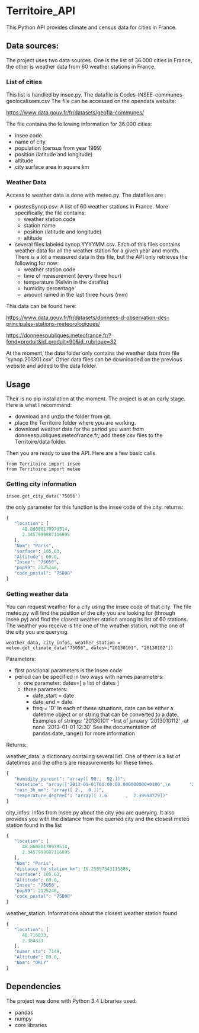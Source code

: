 # Territoire_API
This Python API provides climate and census data for cities in France.

## Data sources:
The project uses two data sources. One is the list of 36.000 cities in France, the other is weather data from
60 weather stations in France.

### List of cities
This list is handled by insee.py. The datafile is Codes-INSEE-communes-geolocalisees.csv The file can be accessed on
the opendata website:

https://www.data.gouv.fr/fr/datasets/geofla-communes/

The file contains the following information for 36.000 cities:
- insee code
- name of city
- population (census from year 1999)
- position (latitude and longitude)
- altitude
- city surface area in square km

### Weather Data
Access to weather data is done with meteo.py. The datafiles are :
 - postesSynop.csv: A list of 60 weather stations in France. More specifically, the file contains:
    - weather station code
    - station name
    - position (latitude and longitude)
    - altitude
 - several files labeled synop.YYYYMM.csv. Each of this files contains weather data for all the weather station for
   a given year and month. There is a lot a measured data in this file, but the API only retrieves the following for now:
    - weather station code
    - time of measurement (every three hour)
    - temperature (Kelvin in the datafile)
    - humidity percentage
    - amount rained in the last three hours (mm)

This data can be found here:

https://www.data.gouv.fr/fr/datasets/donnees-d-observation-des-principales-stations-meteorologiques/

https://donneespubliques.meteofrance.fr/?fond=produit&id_produit=90&id_rubrique=32

At the moment, the data folder only contains the weather data from file 'synop.201301.csv'. Other data files can be
downloaded on the previous website and added to the data folder.

## Usage
Their is no pip installation at the moment. The project is at an early stage. Here is what I recommand:
- download and unzip the folder from git.
- place the Territoire folder where you are working.
- download weather data for the period you want from donneespubliques.meteofrance.fr; add these csv files to the
  Territoire/data folder.

Then you are ready to use the API. Here are a few basic calls.

    from Territoire import insee
    from Territoire import meteo

### Getting city information

    insee.get_city_data('75056')
    
the only parameter for this function is the insee code of the city.
returns:

```python
{
   "location": [
      48.86080170979514,
      2.3457999087116095
   ],
   "Nom": "Paris",
   "surface": 105.63,
   "Altitude": 60.0,
   "Insee": "75056",
   "pop99": 2125246,
   "code_postal": "75000"
}
```

### Getting weather data
You can request weather for a city using the insee code of that city. The file meteo.py will find the position of
the city you are looking for (through insee.py) and find the closest weather station among its list of 60 stations.
The weather you receive is the one of the weather station, not the one of the city you are querying.

    weather_data, city_infos, weather_station = meteo.get_climate_data("75056", dates=["20130101", "20130102"])

Parameters:
 - first positional parameters is the insee code
 - period can be specified in two ways with names parameters:
    - one parameter: dates=[ a list of dates ]
    - three parameters:
       - date_start = date
       - date_end = date
       - freq = 'D'
   In each of these situations, date can be either a datetime object or or string that can be converted to a date.
   Examples of strings:
      '20130101'   -1rst of january
      '2013010112' -at none
      '2013-01-01 12:30'
   See the documentation of pandas.date_range() for more information

Returns:

weather_data: a dictionary contaiing several list. One of them is a list of datetimes and the others are measurements
for these times.
```python
{
   "humidity_percent": "array([ 90.,  92.])",
   "datetime": "array(['2013-01-01T01:00:00.000000000+0100',\n       '2013-01-02T01:00:00.000000000+0100'], dtype='datetime64[ns]')",
   "rain_3h_mm": "array([ 2.,  0.])",
   "temperature_degreeC": "array([ 7.6       ,  2.39998779])"
}
```
city_infos: infos from insee.py about the city you are querying. It also provides you with the distance from the
queried city and the closest meteo station found in the list
```python
{
   "location": [
      48.86080170979514,
      2.3457999087116095
   ],
   "Nom": "Paris",
   "distance_to_station_km": 16.25557543115886,
   "surface": 105.63,
   "Altitude": 60.0,
   "Insee": "75056",
   "pop99": 2125246,
   "code_postal": "75000"
}
```

weather_station. Informations about the closest weather station found
```python
{
   "location": [
      48.716833,
      2.384333
   ],
   "numer_sta": 7149,
   "Altitude": 89.0,
   "Nom": "ORLY"
}
```

## Dependencies
The project was done with Python 3.4
Libraries used:
 - pandas
 - numpy
 - core libraries
